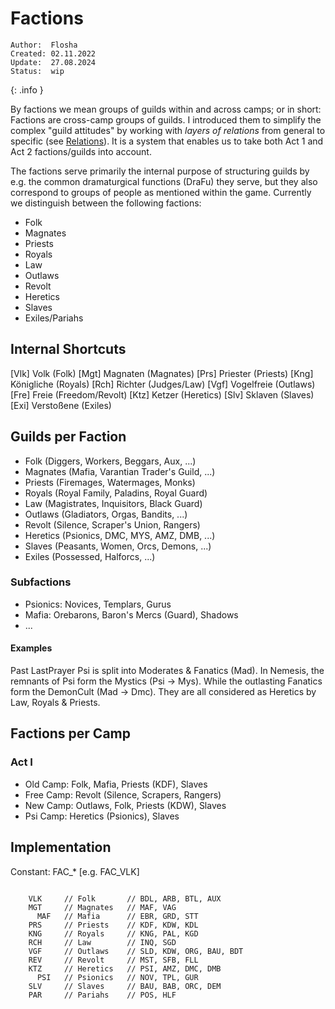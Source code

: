 # Factions

```
Author:  Flosha
Created: 02.11.2022
Update:  27.08.2024
Status:  wip
```
{: .info }

By factions we mean groups of guilds within and across camps; or in short: Factions are cross-camp groups of guilds. I introduced them to simplify the complex "guild attitudes" by working with _layers of relations_ from general to specific (see [Relations]()). It is a system that enables us to take both Act 1 and Act 2 factions/guilds into account. 

The factions serve primarily the internal purpose of structuring guilds by e.g. the common dramaturgical functions (DraFu) they serve, but they also correspond to groups of people as mentioned within the game.
Currently we distinguish between the following factions:

* Folk
* Magnates
* Priests
* Royals
* Law 
* Outlaws
* Revolt
* Heretics
* Slaves
* Exiles/Pariahs


## Internal Shortcuts

[Vlk] Volk (Folk)
[Mgt] Magnaten (Magnates)
[Prs] Priester (Priests)
[Kng] Königliche (Royals)
[Rch] Richter (Judges/Law)
[Vgf] Vogelfreie (Outlaws)
[Fre] Freie (Freedom/Revolt)
[Ktz] Ketzer (Heretics)
[Slv] Sklaven (Slaves)
[Exi] Verstoßene (Exiles)


## Guilds per Faction

* Folk (Diggers, Workers, Beggars, Aux, ...)
* Magnates (Mafia, Varantian Trader's Guild, ...)
* Priests (Firemages, Watermages, Monks)
* Royals (Royal Family, Paladins, Royal Guard)
* Law (Magistrates, Inquisitors, Black Guard)
* Outlaws (Gladiators, Orgas, Bandits, ...)
* Revolt (Silence, Scraper's Union, Rangers)
* Heretics (Psionics, DMC, MYS, AMZ, DMB, ...)
* Slaves (Peasants, Women, Orcs, Demons, ...)
* Exiles (Possessed, Halforcs, ...)


### Subfactions

* Psionics: Novices, Templars, Gurus 
* Mafia: Orebarons, Baron's Mercs (Guard), Shadows
* ... 


#### Examples

Past LastPrayer Psi is split into Moderates & Fanatics (Mad).
In Nemesis, the remnants of Psi form the Mystics (Psi → Mys).
While the outlasting Fanatics form the DemonCult (Mad → Dmc).
They are all considered as Heretics by Law, Royals & Priests.


## Factions per Camp

### Act I
* Old Camp: Folk, Mafia, Priests (KDF), Slaves
* Free Camp: Revolt (Silence, Scrapers, Rangers)
* New Camp: Outlaws, Folk, Priests (KDW), Slaves
* Psi Camp: Heretics (Psionics), Slaves


## Implementation

Constant: FAC_* [e.g. FAC_VLK] 

```
    
    VLK     // Folk       // BDL, ARB, BTL, AUX
    MGT     // Magnates   // MAF, VAG
      MAF   // Mafia      // EBR, GRD, STT
    PRS     // Priests    // KDF, KDW, KDL
    KNG     // Royals     // KNG, PAL, KGD
    RCH     // Law        // INQ, SGD
    VGF     // Outlaws    // SLD, KDW, ORG, BAU, BDT
    REV     // Revolt     // MST, SFB, FLL
    KTZ     // Heretics   // PSI, AMZ, DMC, DMB
      PSI   // Psionics   // NOV, TPL, GUR
    SLV     // Slaves     // BAU, BAB, ORC, DEM
    PAR     // Pariahs    // POS, HLF

```
